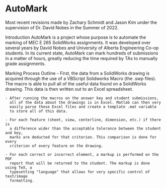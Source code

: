 # AutoMark

Most recent revisions made by Zachary Schmidt and Jason Kim under the 
supervision of Dr. David Nobes in the Summer of 2022.

Introduction
    AutoMark is a project whose purpose is to automate the marking
    of MEC E 265 SolidWorks assignments. It was developed over several years
    by David Nobes and University of Alberta Engineering Co-op students.
    In its current state, AutoMark can mark hundreds of submissions in a
    matter of hours, greatly reducing the time required by TAs to manually
    grade assignments.

Marking Process Outline
    - First, the data from a SolidWorks drawing is acquired through the
      use of a VBScript Solidworks Macro (the .swp files). The macro is
      able to pull all of the useful data found on a SolidWorks drawing.
      This data is then written out to an Excel spreadsheet.

    - After running the macros on the answer key and student submissions,
      all of the data about the drawings is in Excel. Matlab can then very
      easily parse these Excel files and create a template .mat variable
      to store all of this data.

    - For each feature (sheet, view, centerline, dimension, etc.) if there is
      a difference wider than the acceptable tolerance between the student and key,
      marks are deducted for that criterion. This comparison is done for every
      criterion of every feature on the drawing.

    - For each correct or incorrect element, a markup is performed on the PDF
      report that will be returned to the student. The markup is done using TeX, a 
      typesetting "language" that allows for very specific control of text/image
      formatting.
